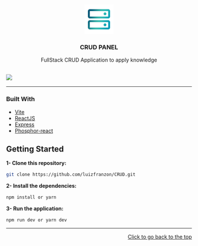 <div id="top"></div>

<!-- PROJECT LOGO -->
<br />
<div align="center">
    <img src="./assets/icon.png" alt="Logo" width="80" height="80">
  </a>


<h3 align="center">CRUD PANEL</h3>

  <p align="center">
    FullStack CRUD Application to apply knowledge

</div>
<br />

<!-- ABOUT THE PROJECT -->
<img src="#">

<hr>

### Built With

* [Vite](https://vitejs.dev/)
* [ReactJS](https://pt-br.reactjs.org/)
* [Express](https://www.npmjs.com/package/express)
* [Phosphor-react](https://phosphoricons.com/)


<!-- GETTING STARTED -->
## Getting Started

**1- Clone this repository:**
```bash
git clone https://github.com/luizfranzon/CRUD.git
```
**2- Install the dependencies:**
```bash
npm install or yarn
```
**3- Run the application:**
```bash
npm run dev or yarn dev
```
<!-- ROADMAP -->
<!-- *## Roadmap* -->
<hr>

<p align="right"><a href="#top">Click to go back to the top</a></p>
